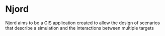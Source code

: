 # Njord
Njord aims to be a GIS application created to allow the design of scenarios that describe a simulation and the interactions between multiple targets
